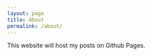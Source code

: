 ```yaml
---
layout: page
title: About
permalink: /about/
---
```


This website will host my posts on Github Pages.

